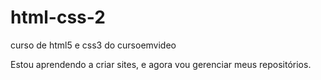 # html-css-2
 curso de html5  e css3 do cursoemvideo

Estou aprendendo a criar sites, e agora vou gerenciar meus repositórios.
